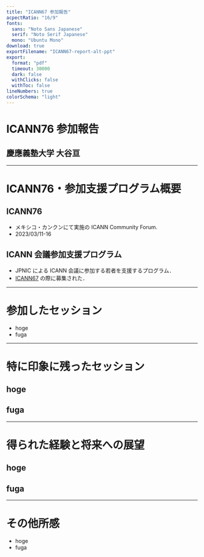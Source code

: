 ```yaml
---
title: "ICANN67 参加報告"
acpectRatio: "16/9"
fonts:
  sans: "Noto Sans Japanese"
  serif: "Noto Serif Japanese"
  mono: "Ubuntu Mono"
download: true
exportFilename: "ICANN67-report-alt-ppt"
export:
  format: "pdf"
  timeout: 30000
  dark: false
  withClicks: false
  withToc: false
lineNumbers: true
colorSchema: "light"
---
```


# ICANN76 参加報告

<coverline />

## 慶應義塾大学 大谷亘

---

# ICANN76・参加支援プログラム概要

<headline />

## ICANN76

- メキシコ・カンクンにて実施の ICANN Community Forum.
- 2023/03/11-16

## ICANN 会議参加支援プログラム

- JPNIC による ICANN 会議に参加する若者を支援するプログラム．
- [ICANN67](https://www.nic.ad.jp/ja/topics/2019/20191209-01.html) の際に募集された．

---

# 参加したセッション

<headline />

- hoge
- fuga

---

# 特に印象に残ったセッション

<headline />

## hoge

## fuga

---

# 得られた経験と将来への展望

<headline />

## hoge

## fuga

---

# その他所感

<headline />

- hoge
- fuga
